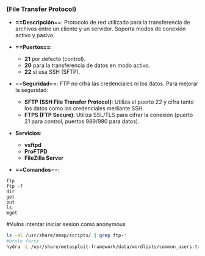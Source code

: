 ### **(File Transfer Protocol)**

- **==Descripción**==: Protocolo de red utilizado para la transferencia de archivos entre un cliente y un servidor. Soporta modos de conexión activo y pasivo.
    
- **==Puertos==**:
    - **21** por defecto (control).
    - **20** para la transferencia de datos en modo activo.
    - **22** si usa SSH (SFTP).
- ==**Seguridad==**: FTP no cifra las credenciales ni los datos. Para mejorar la seguridad:
    - **SFTP (SSH File Transfer Protocol)**: Utiliza el puerto 22 y cifra tanto los datos como las credenciales mediante SSH.
    - **FTPS (FTP Secure)**: Utiliza SSL/TLS para cifrar la conexión (puerto 21 para control, puertos 989/990 para datos).
    
- **Servicios**:
	- **vsftpd**
	- **ProFTPD**
	- **FileZilla Server**

- **==Comandos**==:
```
ftp
ftp -?
dir
get
put
ls
mget
```


#Vulns 
intentar iniciar sesion como anonymous 
```bash
ls -al /usr/share/nmap/scripts/ | grep ftp-*
#brute force
hydra -L /usr/share/metasploit-framework/data/wordlists/common_users.txt -P /usr/share/metasploit-framework/data/wordlists/unix_passwords.txt 10.10.10.10 -t 4 ftp
``` 

